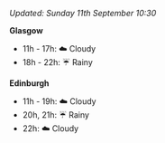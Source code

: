 *Updated: Sunday 11th September 10:30*

**Glasgow**

* 11h - 17h: :cloud: Cloudy
* 18h - 22h: :umbrella: Rainy

**Edinburgh**

* 11h - 19h: :cloud: Cloudy
* 20h, 21h: :umbrella: Rainy
* 22h: :cloud: Cloudy
